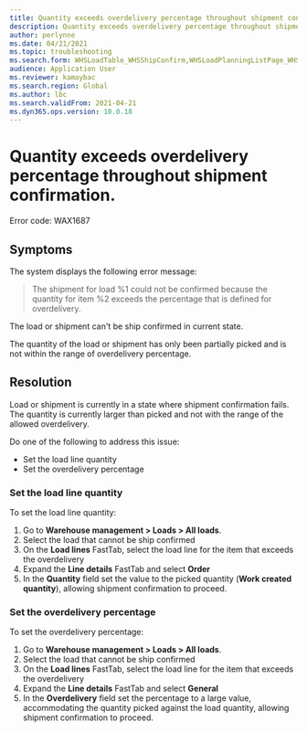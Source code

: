 ```yaml
---
title: Quantity exceeds overdelivery percentage throughout shipment confirmation
description: Quantity exceeds overdelivery percentage throughout shipment confirmation
author: perlynne
ms.date: 04/21/2021
ms.topic: troubleshooting
ms.search.form: WHSLoadTable_WHSShipConfirm,WHSLoadPlanningListPage_WHSShipConfirm,WHSLoadPlanningWorkbench_WHSShipConfirm,WHSTransportLoad_WHSShipConfirm,WHSShipPlanningListPage_WHSShipConfirm,WHSShipmentDetails_WHSShipConfirm,WHSWorkTable_WHSShipConfirm,WHSWorkTableListPage_WHSShipConfirm,Dialog_WHSOutboundShipConfirmController_WHSOutboundShipConfirm
audience: Application User
ms.reviewer: kamaybac
ms.search.region: Global
ms.author: lbc
ms.search.validFrom: 2021-04-21
ms.dyn365.ops.version: 10.0.18
---
```


# Quantity exceeds overdelivery percentage throughout shipment confirmation.

Error code: WAX1687

## Symptoms

The system displays the following error message:

> The shipment for load %1 could not be confirmed because the quantity for item %2 exceeds the percentage that is defined for overdelivery.

The load or shipment can't be ship confirmed in current state.

The quantity of the load or shipment has only been partially picked and is not within the range of overdelivery percentage.

## Resolution

Load or shipment is currently in a state where shipment confirmation fails. The quantity is currently larger than picked and not with the range of the allowed overdelivery.

Do one of the following to address this issue:

- Set the load line quantity
- Set the overdelivery percentage

### Set the load line quantity

To set the load line quantity:

1. Go to **Warehouse management \> Loads \> All loads**.
1. Select the load that cannot be ship confirmed
1. On the **Load lines** FastTab, select the load line for the item that exceeds the overdelivery
1. Expand the **Line details** FastTab and select **Order**
1. In the **Quantity** field set the value to the picked quantity (**Work created quantity**), allowing shipment confirmation to proceed.

### Set the overdelivery percentage

To set the overdelivery percentage: 

1. Go to **Warehouse management \> Loads \> All loads**.
1. Select the load that cannot be ship confirmed
1. On the **Load lines** FastTab, select the load line for the item that exceeds the overdelivery
1. Expand the **Line details** FastTab and select **General**
1. In the **Overdelivery** field set the percentage to a large value, accommodating the quantity picked against the load quantity, allowing shipment confirmation to proceed.
